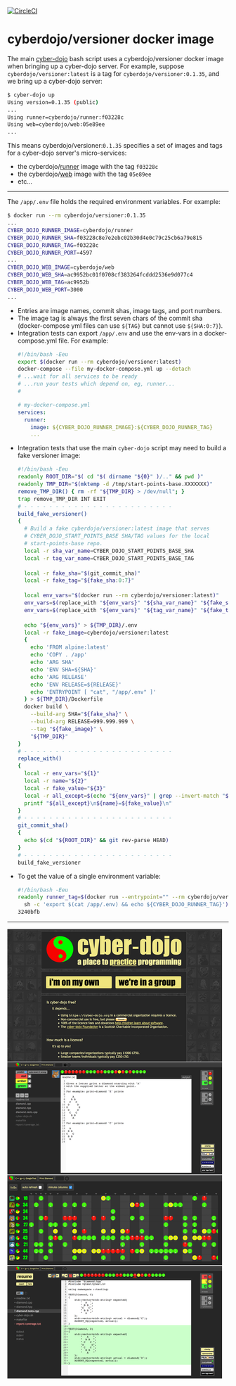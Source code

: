 [![CircleCI](https://circleci.com/gh/cyber-dojo/versioner.svg?style=svg)](https://circleci.com/gh/cyber-dojo/versioner)

# cyberdojo/versioner docker image

The main [cyber-dojo](https://github.com/cyber-dojo/commander/blob/master/cyber-dojo) bash script
uses a cyberdojo/versioner docker image when bringing up a cyber-dojo server.
For example, suppose `cyberdojo/versioner:latest` is a tag for `cyberdojo/versioner:0.1.35`,
and we bring up a cyber-dojo server:
```bash
$ cyber-dojo up
Using version=0.1.35 (public)
...
Using runner=cyberdojo/runner:f03228c
Using web=cyberdojo/web:05e89ee
...
```
This means cyberdojo/versioner:`0.1.35` specifies a set of
images and tags for a cyber-dojo server's micro-services:
*  the cyberdojo/[runner](https://github.com/cyber-dojo/runner/tree/f03228c8e7e2ebc02b30d4e0c79c25cb6a79e815) image with the tag `f03228c`
*  the cyberdojo/[web](https://github.com/cyber-dojo/web/tree/05e89eee29666e5474ddd486938f33127b0c2471) image with the tag `05e89ee`
* etc...

- - - -

The `/app/.env` file holds the required environment variables.
For example:
```bash
$ docker run --rm cyberdojo/versioner:0.1.35
...
CYBER_DOJO_RUNNER_IMAGE=cyberdojo/runner
CYBER_DOJO_RUNNER_SHA=f03228c8e7e2ebc02b30d4e0c79c25cb6a79e815
CYBER_DOJO_RUNNER_TAG=f03228c
CYBER_DOJO_RUNNER_PORT=4597
...
CYBER_DOJO_WEB_IMAGE=cyberdojo/web
CYBER_DOJO_WEB_SHA=ac9952bc01f0708cf383264fcddd2536e9d077c4
CYBER_DOJO_WEB_TAG=ac9952b
CYBER_DOJO_WEB_PORT=3000
...
```
- Entries are image names, commit shas, image tags, and port numbers.
- The image tag is always the first seven chars of the commit sha (docker-compose yml files
  can use `${TAG}` but cannot use `${SHA:0:7}`).
- Integration tests can export `/app/.env` and use the env-vars in a docker-compose.yml file. For example:
  ```bash
  #!/bin/bash -Eeu
  export $(docker run --rm cyberdojo/versioner:latest)
  docker-compose --file my-docker-compose.yml up --detach
  # ...wait for all services to be ready
  # ...run your tests which depend on, eg, runner...
  #
  ```
  ```yml
  # my-docker-compose.yml
  services:
    runner:
      image: ${CYBER_DOJO_RUNNER_IMAGE}:${CYBER_DOJO_RUNNER_TAG}
      ...
  ```
- Integration tests that use the main `cyber-dojo` script may need to build
  a fake versioner image:
  ```bash
  #!/bin/bash -Eeu
  readonly ROOT_DIR="$( cd "$( dirname "${0}" )/.." && pwd )"
  readonly TMP_DIR="$(mktemp -d /tmp/start-points-base.XXXXXXX)"
  remove_TMP_DIR() { rm -rf "${TMP_DIR} > /dev/null"; }
  trap remove_TMP_DIR INT EXIT
  # - - - - - - - - - - - - - - - - - - - - - - - -
  build_fake_versioner()
  {
    # Build a fake cyberdojo/versioner:latest image that serves
    # CYBER_DOJO_START_POINTS_BASE SHA/TAG values for the local
    # start-points-base repo.
    local -r sha_var_name=CYBER_DOJO_START_POINTS_BASE_SHA
    local -r tag_var_name=CYBER_DOJO_START_POINTS_BASE_TAG

    local -r fake_sha="$(git_commit_sha)"
    local -r fake_tag="${fake_sha:0:7}"

    local env_vars="$(docker run --rm cyberdojo/versioner:latest)"
    env_vars=$(replace_with "${env_vars}" "${sha_var_name}" "${fake_sha}")
    env_vars=$(replace_with "${env_vars}" "${tag_var_name}" "${fake_tag}")

    echo "${env_vars}" > ${TMP_DIR}/.env
    local -r fake_image=cyberdojo/versioner:latest
    {
      echo 'FROM alpine:latest'
      echo 'COPY . /app'
      echo 'ARG SHA'
      echo 'ENV SHA=${SHA}'
      echo 'ARG RELEASE'
      echo 'ENV RELEASE=${RELEASE}'
      echo 'ENTRYPOINT [ "cat", "/app/.env" ]'
    } > ${TMP_DIR}/Dockerfile
    docker build \
      --build-arg SHA="${fake_sha}" \
      --build-arg RELEASE=999.999.999 \
      --tag "${fake_image}" \
      "${TMP_DIR}"
  }
  # - - - - - - - - - - - - - - - - - - - - - - - -
  replace_with()
  {
    local -r env_vars="${1}"
    local -r name="${2}"
    local -r fake_value="${3}"
    local -r all_except=$(echo "${env_vars}" | grep --invert-match "${name}")
    printf "${all_except}\n${name}=${fake_value}\n"
  }
  # - - - - - - - - - - - - - - - - - - - - - - - -  
  git_commit_sha()
  {
    echo $(cd "${ROOT_DIR}" && git rev-parse HEAD)
  }
  # - - - - - - - - - - - - - - - - - - - - - - - -  
  build_fake_versioner
  ```
- To get the value of a single environment variable:
  ```bash
  #!/bin/bash -Eeu
  readonly runner_tag=$(docker run --entrypoint="" --rm cyberdojo/versioner:latest \
    sh -c 'export $(cat /app/.env) && echo ${CYBER_DOJO_RUNNER_TAG}')
  3240bfb  
  ```

- - - -

![cyber-dojo.org home page](https://github.com/cyber-dojo/cyber-dojo/blob/master/shared/home_page_snapshot.png)
